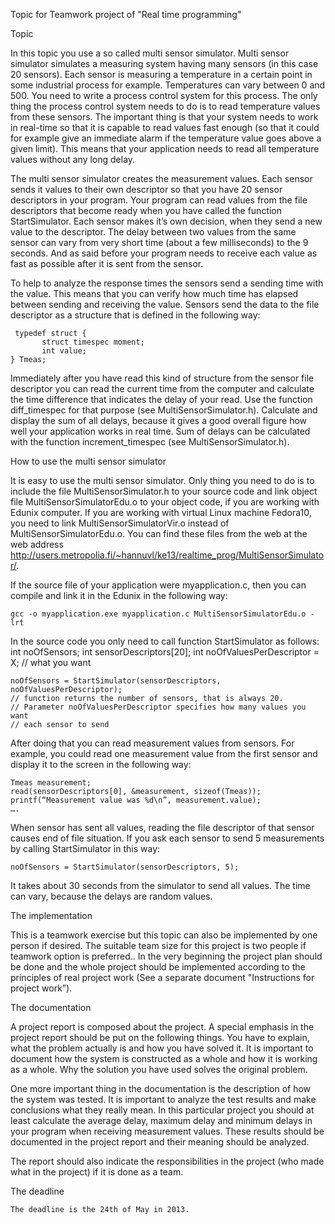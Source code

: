 Topic for Teamwork project of "Real time programming"


Topic

In this topic you use a so called multi sensor simulator. Multi sensor simulator simulates a measuring system having many sensors (in this case 20 sensors). Each sensor is measuring a temperature in a certain point in some industrial process for example. Temperatures can vary between 0 and 500. You need to write a process control system for this process. The only thing the process control system needs to do is to read temperature values from these sensors. The important thing is that your system needs to work in real-time so that it is capable to read values fast enough (so that it could for example give an immediate alarm if the temperature value goes above a given limit). This means that your application needs to read all temperature values without any long delay.
	
The multi sensor simulator creates the measurement values. Each sensor sends it values to their own descriptor so that you have 20 sensor descriptors in your program. Your program can read values from the file descriptors that become ready when you have called the function StartSimulator. Each sensor makes it’s own decision, when they send a new value to the descriptor. The delay between two values from the same sensor can vary from very short time (about a few milliseconds) to the 9 seconds. And as said before your program needs to receive each value as fast as possible after it is sent from the sensor.
	
To help to analyze the response times the sensors send a sending time with the value. This means that you can verify how much time has elapsed between sending and receiving the value. Sensors send the data to the file descriptor as a structure that is defined in the following way:

	 typedef struct {
	       struct timespec moment;
	       int value;
	} Tmeas;

Immediately after you have read this kind of structure from the sensor file descriptor you can read the current time from the computer and calculate the time difference that indicates the delay of your read. Use the function diff_timespec for that purpose (see MultiSensorSimulator.h). Calculate and display the sum of all delays, because it gives a good overall figure how well your application works in real time. Sum of delays can be calculated with the function increment_timespec (see MultiSensorSimulator.h). 

How to use the multi sensor simulator

It is easy to use the multi sensor simulator. Only thing you need to do is to include the file MultiSensorSimulator.h to your source code and  link object file MultiSensorSimulatorEdu.o to your object code, if you are working with Edunix computer. If you are working with virtual Linux machine Fedora10, you need to link MultiSensorSimulatorVir.o instead of MultiSensorSimulatorEdu.o.
You can find these files from the web at the web address http://users.metropolia.fi/~hannuvl/ke13/realtime_prog/MultiSensorSimulator/.

If the source file of your application were myapplication.c, then you can compile and link it in the Edunix in the following way:
	
	gcc -o myapplication.exe myapplication.c MultiSensorSimulatorEdu.o -lrt

In the source code you only need to call function StartSimulator  as follows:
	int noOfSensors;
	int sensorDescriptors[20];
	int noOfValuesPerDescriptor = X; // what you want

	noOfSensors = StartSimulator(sensorDescriptors, noOfValuesPerDescriptor);
	// function returns the number of sensors, that is always 20.
	// Parameter noOfValuesPerDescriptor specifies how many values you want 
	// each sensor to send

After doing that you can read measurement values from sensors. For example, you could read one measurement value from the first sensor and display it to the screen in the following way:
	
	Tmeas measurement;
	read(sensorDescriptors[0], &measurement, sizeof(Tmeas));
	printf(“Measurement value was %d\n”, measurement.value);
	….
When sensor has sent all values, reading the file descriptor of that sensor causes end of file situation. If you ask each sensor to send 5 measurements by calling StartSimulator in this way:

	noOfSensors = StartSimulator(sensorDescriptors, 5);

It takes about 30 seconds from the simulator to send all values. The time can vary, because the delays are random values.

The implementation

This is a teamwork exercise but this topic can also be implemented by one person if desired. The suitable team size for this project is two people if teamwork option is preferred.. In the very beginning the project plan should be done and the whole project should be implemented according to the principles of real project work (See a separate document "Instructions for project work”). 

The documentation

A project report is composed about the project. A special emphasis in the project report should be put on the following things. You have to explain, what the problem actually is and how you have solved it. It is important to document how the system is constructed as a whole and how it is working as a whole. Why the solution you have used solves the original problem.

One more important thing in the documentation is the description of how the system was tested. It is important to analyze the test results and make conclusions what they really mean. In this particular project you should at least calculate the average delay, maximum delay and minimum delays in your program when receiving measurement values. These results should be documented in the project report and their meaning should be analyzed.

The report should also indicate the responsibilities in the project (who made what in the project) if it is done as a team. 

The deadline

	The deadline is the 24th of May in 2013.

